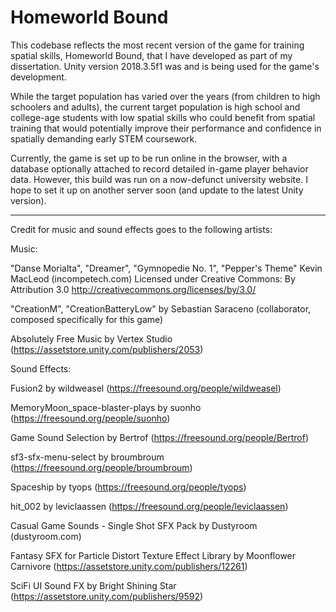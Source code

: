 # Homeworld Bound
This codebase reflects the most recent version of the game for training spatial skills, Homeworld Bound, that I have developed as part of my dissertation. Unity version 2018.3.5f1 was and is being used for the game's development. 

While the target population has varied over the years (from children to high schoolers and adults), the current target population is high school and college-age students with low spatial skills who could benefit from spatial training that would potentially improve their performance and confidence in spatially demanding early STEM coursework.

Currently, the game is set up to be run online in the browser, with a database optionally attached to record detailed in-game player behavior data. However, this build was run on a now-defunct university website. I hope to set it up on another server soon (and update to the latest Unity version).



*****************************************************************************************************************************
Credit for music and sound effects goes to the following artists:

Music:

"Danse Morialta", "Dreamer", "Gymnopedie No. 1", "Pepper's Theme"
Kevin MacLeod (incompetech.com)
Licensed under Creative Commons: By Attribution 3.0
http://creativecommons.org/licenses/by/3.0/

"CreationM", "CreationBatteryLow" by Sebastian Saraceno (collaborator, composed specifically for this game)

Absolutely Free Music by Vertex Studio (https://assetstore.unity.com/publishers/2053)


Sound Effects:

Fusion2 by wildweasel (https://freesound.org/people/wildweasel)

MemoryMoon_space-blaster-plays by suonho (https://freesound.org/people/suonho)

Game Sound Selection by Bertrof (https://freesound.org/people/Bertrof)

sf3-sfx-menu-select by broumbroum (https://freesound.org/people/broumbroum)

Spaceship by tyops (https://freesound.org/people/tyops)

hit_002 by leviclaassen (https://freesound.org/people/leviclaassen)

Casual Game Sounds - Single Shot SFX Pack by Dustyroom (dustyroom.com)

Fantasy SFX for Particle Distort Texture Effect Library by Moonflower Carnivore (https://assetstore.unity.com/publishers/12261)

SciFi UI Sound FX by Bright Shining Star (https://assetstore.unity.com/publishers/9592)


